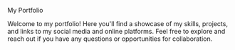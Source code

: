 My Portfolio

Welcome to my portfolio! Here you'll find a showcase of my skills, projects, and links to my social media and online platforms. Feel free to explore and reach out if you have any questions or opportunities for collaboration.